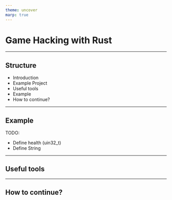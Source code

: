 ```yaml
---
theme: uncover
marp: true
---
```


# Game Hacking with Rust

---

## Structure

- Introduction
- Example Project
- Useful tools
- Example
- How to continue?

---

## Example

TODO: 
- Define health (uin32_t)
- Define String

---

## Useful tools


---

## How to continue?

